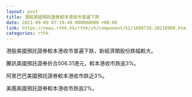 ```yaml
---
layout: post
title: 港股美國預託證券較本港收市普遍下跌
date: 2021-09-09 07:19:49.000000000 +08:00
link: https://news.rthk.hk/rthk/ch/component/k2/1609728-20210909.htm
categories: rthk
---
```


港股美國預託證券較本港收市普遍下跌，新經濟類股份跌幅較大。

騰訊美國預託證券折合506.31港元，較本港收市跌逾3%。

阿里巴巴美國預託證券較本港收市跌近3%。

美團美國預託證券較本港收市跌逾2%。
